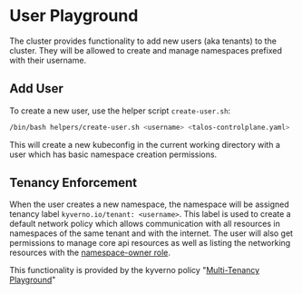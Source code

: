 # User Playground

The cluster provides functionality to add new users (aka tenants) to the cluster.
They will be allowed to create and manage namespaces prefixed with their username.

## Add User

To create a new user, use the helper script `create-user.sh`:

```bash
/bin/bash helpers/create-user.sh <username> <talos-controlplane.yaml>
```

This will create a new kubeconfig in the current working directory with a user
which has basic namespace creation permissions.

## Tenancy Enforcement

When the user creates a new namespace, the namespace will be assigned tenancy
label `kyverno.io/tenant: <username>`. This label is used to create a default
network policy which allows communication with all resources in namespaces
of the same tenant and with the internet. The user will also get permissions
to manage core api resources as well as listing the networking resources with
the [namespace-owner role](../applications/user-playground/playground-roles.yaml).

This functionality is provided by the kyverno policy
"[Multi-Tenancy Playground](../applications/user-playground/playground-policies.yaml)"
